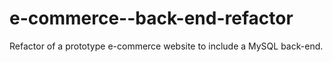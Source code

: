 # e-commerce--back-end-refactor
Refactor of a prototype e-commerce website to include a MySQL back-end.
